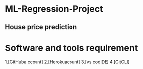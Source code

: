 # ML-Regression-Project
## House price prediction 

# Software and tools requirement 
1.[GitHuba ccount] 
2.[Herokuacount]
3.[vs codIDE]
4.[GitCLI]

